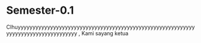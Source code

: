 # Semester-0.1
CIhuyyyyyyyyyyyyyyyyyyyyyyyyyyyyyyyyyyyyyyyyyyyyyyyyyyyyyyyyyyyyyyyyyyyyyyyyyyyyyyyyyyyy
, Kami sayang ketua
